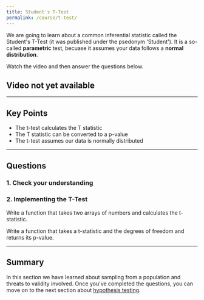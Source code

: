 ```yaml
---
title: Student's T-Test
permalink: /course/t-test/
---
```


We are going to learn about a common inferential statistic called the Student's T-Test (it was published under the psedonym 'Student'). It is a so-called **parametric** test, becuase it assumes your data follows a **normal distribution**.

Watch the video and then answer the questions below.

## Video not yet available

---

## Key Points

* The t-test calculates the T statistic
* The T statistic can be converted to a p-value
* The t-test assumes our data is normally distributed

---

## Questions

### 1. Check your understanding

### 2. Implementing the T-Test

Write a function that takes two arrays of numbers and calculates the t-statistic.

Write a function that takes a t-statistic and the degrees of freedom and returns its p-value.

---

## Summary

In this section we have learned about sampling from a population and threats to validity involved. Once you've completed the questions, you can move on to the next section about [hypothesis testing](../hypothesis-testing/).